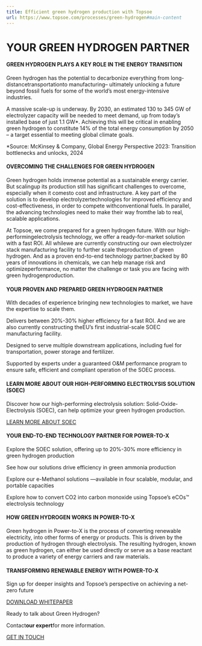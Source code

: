 ```yaml
---
title: Efficient green hydrogen production with Topsoe
url: https://www.topsoe.com/processes/green-hydrogen#main-content
---
```


# YOUR GREEN HYDROGEN PARTNER

#### GREEN HYDROGEN PLAYS A KEY ROLE IN THE ENERGY TRANSITION

Green hydrogen has the potential to decarbonize everything from long-distancetransportationto manufacturing– ultimately unlocking a future beyond fossil fuels for some of the world’s most energy-intensive industries.

A massive scale-up is underway. By 2030, an estimated 130 to 345 GW of electrolyzer capacity will be needed to meet demand, up from today’s installed base of just 1.1 GW*. Achieving this will be critical in enabling green hydrogen to constitute 14% of the total energy consumption by 2050 – a target essential to meeting global climate goals.

*Source: McKinsey & Company, Global Energy Perspective 2023: Transition bottlenecks and unlocks, 2024

#### OVERCOMING THE CHALLENGES FOR GREEN HYDROGEN

Green hydrogen holds immense potential as a sustainable energy carrier. But scalingup its production still has significant challenges to overcome, especially when it comesto cost and infrastructure. A key part of the solution is to develop electrolyzertechnologies for improved efficiency and cost-effectiveness, in order to compete withconventional fuels. In parallel, the advancing technologies need to make their way fromthe lab to real, scalable applications.

At Topsoe, we come prepared for a green hydrogen future. With our high-performingelectrolysis technology, we offer a ready-for-market solution with a fast ROI. All whilewe are currently constructing our own electrolyzer stack manufacturing facility to further scale theproduction of green hydrogen. And as a proven end-to-end technology partner,backed by 80 years of innovations in chemicals, we can help manage risk and optimizeperformance, no matter the challenge or task you are facing with green hydrogenproduction.

#### YOUR PROVEN AND PREPARED GREEN HYDROGEN PARTNER

With decades of experience bringing new technologies to market, we have the expertise to scale them.

Delivers between 20%-30% higher efficiency for a fast ROI. And we are also currently constructing theEU’s first industrial-scale SOEC manufacturing facility.

Designed to serve multiple downstream applications, including fuel for transportation, power storage and fertilizer.

Supported by experts under a guaranteed O&M performance program to ensure safe, efficient and compliant operation of the SOEC process.

#### LEARN MORE ABOUT OUR HIGH-PERFORMING ELECTROLYSIS SOLUTION (SOEC)

Discover how our high-performing electrolysis solution: Solid-Oxide-Electrolysis (SOEC), can help optimize your green hydrogen production.

[LEARN MORE ABOUT SOEC](/soec)

#### YOUR END-TO-END TECHNOLOGY PARTNER FOR POWER-TO-X

Explore the SOEC solution, offering up to 20%-30% more efficiency in green hydrogen production

See how our solutions drive efficiency in green ammonia production

Explore our e-Methanol solutions —available in four scalable, modular, and portable capacities

Explore how to convert CO2 into carbon monoxide using Topsoe’s eCOs™ electrolysis technology

#### HOW GREEN HYDROGEN WORKS IN POWER-TO-X

Green hydrogen in Power-to-X is the process of converting renewable electricity, into other forms of energy or products. This is driven by the production of hydrogen through electrolysis. The resulting hydrogen, known as green hydrogen, can either be used directly or serve as a base reactant to produce a variety of energy carriers and raw materials.

#### TRANSFORMING RENEWABLE ENERGY WITH POWER-TO-X

Sign up for deeper insights and Topsoe’s perspective on achieving a net-zero future

[DOWNLOAD WHITEPAPER](https://engage.topsoe.com/y1530201419_lp?ctid=y1530201419)

Ready to talk about Green Hydrogen?

Contact**our expert**for more information.

[GET IN TOUCH](/contact)